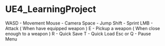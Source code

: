 # UE4_LearningProject
WASD - Movement
Mouse - Camera
Space - Jump
Shift - Sprint
LMB - Attack ( When have equipped weapon )
E - Pickup a weapon ( When close enough to a weapon )
R - Quick Save
T - Quick Load
Esc or Q - Pause Menu

